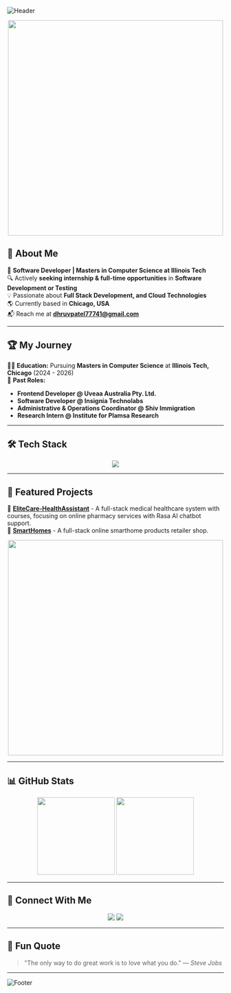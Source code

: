 ![Header](https://capsule-render.vercel.app/api?type=waving&color=gradient&height=200&section=header&text=Hi%20there!%20I'm%20Dhruv%20Patel%20👋&fontSize=35&fontAlignY=40&desc=Software%20Developer%20|%20MAS%20CS%20at%20IIT%20Chicago&descSize=20&descAlignY=55)

<p align="center">
  <img src="https://media.giphy.com/media/qgQUggAC3Pfv687qPC/giphy.gif" width="500">
</p>

## 🚀 About Me

🎯 **Software Developer | Masters in Computer Science at Illinois Tech**  
🔍 Actively **seeking internship & full-time opportunities** in **Software Development or Testing**  
💡 Passionate about **Full Stack Development, and Cloud Technologies**  
🌎 Currently based in **Chicago, USA**  
📬 Reach me at **[dhruvpatel77741@gmail.com](mailto:dhruvpatel77741@gmail.com)**

---

## 🏆 My Journey

👨‍🎓 **Education:** Pursuing **Masters in Computer Science** at **Illinois Tech, Chicago** (2024 - 2026)  
💼 **Past Roles:**
- **Frontend Developer @ Uveaa Australia Pty. Ltd.**
- **Software Developer @ Insignia Technolabs**
- **Administrative & Operations Coordinator @ Shiv Immigration**
- **Research Intern @ Institute for Plamsa Research**

---

## 🛠️ Tech Stack

<p align="center">
  <img src="https://skillicons.dev/icons?i=c,cpp,java,kotlin,javascript,react,nodejs,expressjs,nextjs,html,css,mysql,mongo,aws,docker" />
</p>

---

## 🚀 Featured Projects

🔹 **[EliteCare-HealthAssistant](https://github.com/dhruvpatel77741/EliteCare-HealthAssistant)** - A full-stack medical healthcare system with courses, focusing on online pharmacy services with Rasa AI chatbot support.  
🔹 **[SmartHomes](https://github.com/dhruvpatel77741/SmartHomes)** - A full-stack online smarthome products retailer shop.

<p align="center">
  <img src="https://media.giphy.com/media/Y4ak9Ki2GZCbJxAnJD/giphy.gif" width="500">
</p>

---

## 📊 GitHub Stats

<p align="center">
  <img src="https://github-readme-stats.vercel.app/api?username=dhruvpatel77741&show_icons=true&theme=radical" height="180" />
  <img src="https://github-readme-stats.vercel.app/api/top-langs/?username=dhruvpatel77741&layout=compact&theme=radical" height="180" />
</p>

---

## 🌟 Connect With Me

<p align="center">
  <a href="https://www.linkedin.com/in/dhruvpatelchicago/"><img src="https://img.shields.io/badge/-LinkedIn-blue?style=for-the-badge&logo=linkedin&logoColor=white" /></a>
  <a href="https://drive.google.com/file/d/1_LDl_JnYj4nsojwQ6d35KomAenLJFYwp/view?usp=sharing"><img src="https://img.shields.io/badge/Resume-Download-brightgreen?style=for-the-badge&logo=adobe-acrobat-reader&logoColor=white" /></a>
</p>

---

## 🎉 Fun Quote

> "The only way to do great work is to love what you do." — *Steve Jobs*

---

![Footer](https://capsule-render.vercel.app/api?type=waving&color=gradient&height=150&section=footer)
